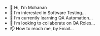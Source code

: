 - 👋 Hi, I’m Mohanan
- 👀 I’m interested in Software Testing...
- 🌱 I’m currently learning QA Automation...
- 💞️ I’m looking to collaborate on QA Roles...
- 📫 How to reach me, by Email...
